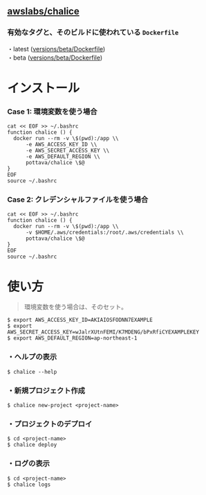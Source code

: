 [awslabs/chalice](https://github.com/awslabs/chalice)
---

### 有効なタグと、そのビルドに使われている `Dockerfile`

・latest ([versions/beta/Dockerfile](https://github.com/pottava/dockerized-awslabs-chalice/blob/master/versions/beta/Dockerfile))  
・beta ([versions/beta/Dockerfile](https://github.com/pottava/dockerized-awslabs-chalice/blob/master/versions/beta/Dockerfile))  


# インストール

### Case 1: 環境変数を使う場合

```
cat << EOF >> ~/.bashrc
function chalice () {
  docker run --rm -v \$(pwd):/app \\
      -e AWS_ACCESS_KEY_ID \\
      -e AWS_SECRET_ACCESS_KEY \\
      -e AWS_DEFAULT_REGION \\
      pottava/chalice \$@
}
EOF
source ~/.bashrc
```

### Case 2: クレデンシャルファイルを使う場合

```
cat << EOF >> ~/.bashrc
function chalice () {
  docker run --rm -v \$(pwd):/app \\
      -v $HOME/.aws/credentials:/root/.aws/credentials \\
      pottava/chalice \$@
}
EOF
source ~/.bashrc
```


# 使い方

> 環境変数を使う場合は、そのセット。

```
$ export AWS_ACCESS_KEY_ID=AKIAIOSFODNN7EXAMPLE
$ export AWS_SECRET_ACCESS_KEY=wJalrXUtnFEMI/K7MDENG/bPxRfiCYEXAMPLEKEY
$ export AWS_DEFAULT_REGION=ap-northeast-1
```

### ・ヘルプの表示

```
$ chalice --help
```

### ・新規プロジェクト作成

```
$ chalice new-project <project-name>
```

### ・プロジェクトのデプロイ

```
$ cd <project-name>
$ chalice deploy
```

### ・ログの表示

```
$ cd <project-name>
$ chalice logs
```
